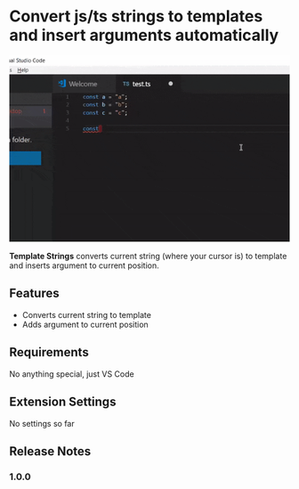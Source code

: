 # Convert js/ts strings to templates and insert arguments automatically

![How it works](images/string-to-template.gif)

**Template Strings** converts current string (where your cursor is) to template and inserts argument to current position.

## Features

* Converts current string to template
* Adds argument to current position

## Requirements

No anything special, just VS Code

## Extension Settings

No settings so far

## Release Notes

### 1.0.0
